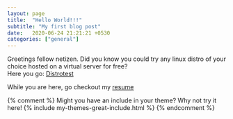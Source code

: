 ```yaml
---
layout: page
title:  "Hello World!!!"
subtitle: "My first blog post"
date:   2020-06-24 21:21:21 +0530
categories: ["general"]
---
```


Greetings fellow netizen. Did you know you could try any linux distro of your choice hosted on a virtual server for free?   
Here you go: [Distrotest](https://distrotest.net/ "Go to Distrotest.net")

While you are here, go checkout my [resume](https://stephen-tellis.github.io/home/resume "Stephen Loves to work")

{% comment %}
Might you have an include in your theme? Why not try it here!
{% include my-themes-great-include.html %}
{% endcomment %}

